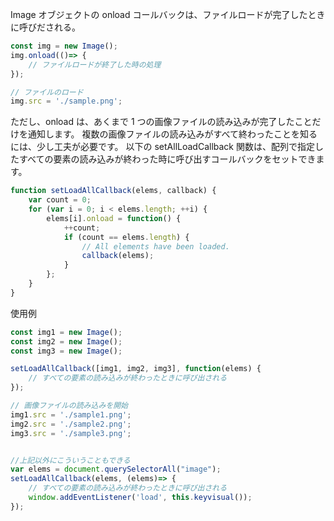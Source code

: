 Image オブジェクトの onload コールバックは、ファイルロードが完了したときに呼びだされる。

```javascript
const img = new Image();
img.onload(()=> {
    // ファイルロードが終了した時の処理
});

// ファイルのロード
img.src = './sample.png';
```

ただし、onload は、あくまで 1 つの画像ファイルの読み込みが完了したことだけを通知します。 複数の画像ファイルの読み込みがすべて終わったことを知るには、少し工夫が必要です。 以下の setAllLoadCallback 関数は、配列で指定したすべての要素の読み込みが終わった時に呼び出すコールバックをセットできます。

```javascript
function setLoadAllCallback(elems, callback) {
    var count = 0;
    for (var i = 0; i < elems.length; ++i) {
        elems[i].onload = function() {
            ++count;
            if (count == elems.length) {
                // All elements have been loaded.
                callback(elems);
            }
        };
    }
}
```

使用例
```javascript
const img1 = new Image();
const img2 = new Image();
const img3 = new Image();

setLoadAllCallback([img1, img2, img3], function(elems) {
    // すべての要素の読み込みが終わったときに呼び出される
});

// 画像ファイルの読み込みを開始
img1.src = './sample1.png';
img2.src = './sample2.png';
img3.src = './sample3.png';


//上記以外にこういうこともできる
var elems = document.querySelectorAll("image");
setLoadAllCallback(elems, (elems)=> {
    // すべての要素の読み込みが終わったときに呼び出される
    window.addEventListener('load', this.keyvisual());	
});
```